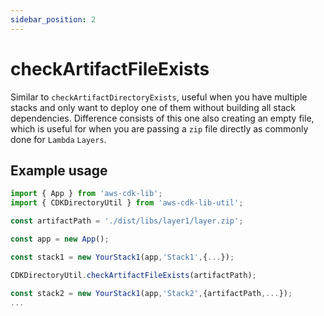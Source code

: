 ```yaml
---
sidebar_position: 2
---
```


# checkArtifactFileExists
Similar to `checkArtifactDirectoryExists`, useful when you have multiple stacks and only want to deploy one of them without building all stack dependencies.
Difference consists of this one also creating an empty file, which is useful for when you are passing a `zip` file directly as commonly done for `Lambda` `Layers`.

## Example usage
```typescript title="YourStack.ts"
import { App } from 'aws-cdk-lib';
import { CDKDirectoryUtil } from 'aws-cdk-lib-util';

const artifactPath = './dist/libs/layer1/layer.zip';

const app = new App();

const stack1 = new YourStack1(app,'Stack1',{...});

CDKDirectoryUtil.checkArtifactFileExists(artifactPath);

const stack2 = new YourStack1(app,'Stack2',{artifactPath,...});
...

```
